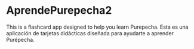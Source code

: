 # AprendePurepecha2
This is a flashcard app designed to help you learn Purepecha. Esta es una aplicación de tarjetas didácticas diseñada para ayudarte a aprender Purépecha.
